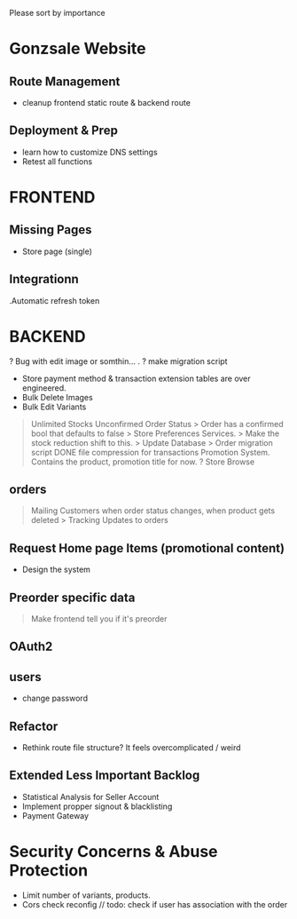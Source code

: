 Please sort by importance
# Gonzsale Website
## Route Management
- cleanup frontend static route & backend route

## Deployment & Prep
- learn how to customize DNS settings
- Retest all functions

# FRONTEND
## Missing Pages
- Store page (single)

## Integrationn
.Automatic refresh token

# BACKEND
? Bug with edit image or somthin... .
? make migration script
- Store payment method & transaction extension tables are over engineered.
- Bulk Delete Images
- Bulk Edit Variants

> Unlimited Stocks
> Unconfirmed Order Status
    > Order has a confirmed bool that defaults to false
    > Store Preferences Services.
    > Make the stock reduction shift to this.
    > Update Database
    > Order migration script
DONE file compression for transactions
> Promotion System. Contains the product, promotion title for now.
? Store Browse

## orders
> Mailing Customers when order status changes, when product gets deleted 
    > Tracking Updates to orders

## Request Home page Items (promotional content)
- Design the system

## Preorder specific data
> Make frontend tell you if it's preorder

## OAuth2

## users
- change password

## Refactor
- Rethink route file structure? It feels overcomplicated / weird

## Extended Less Important Backlog
- Statistical Analysis for Seller Account
- Implement propper signout & blacklisting 
- Payment Gateway

# Security Concerns & Abuse Protection
- Limit number of variants, products.
- Cors check reconfig
// todo: check if user has association with the order